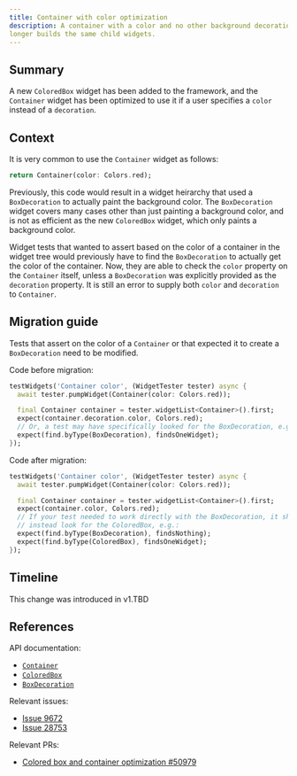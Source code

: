 ```yaml
---
title: Container with color optimization
description: A container with a color and no other background decoration no
longer builds the same child widgets.
---
```


## Summary

A new `ColoredBox` widget has been added to the framework, and the `Container`
widget has been optimized to use it if a user specifies a `color` instead of a
`decoration`.

## Context

It is very common to use the `Container` widget as follows:

```dart
return Container(color: Colors.red);
```

Previously, this code would result in a widget heirarchy that used a
`BoxDecoration` to actually paint the background color. The `BoxDecoration`
widget covers many cases other than just painting a background color, and is
not as efficient as the new `ColoredBox` widget, which only paints a background
color.

Widget tests that wanted to assert based on the color of a container in the
widget tree would previously have to find the `BoxDecoration` to actually get
the color of the container. Now, they are able to check the `color` property
on the `Container` itself, unless a `BoxDecoration` was explicitly provided as
the `decoration` property. It is still an error to supply both `color` and
`decoration` to `Container`.

## Migration guide

Tests that assert on the color of a `Container` or that expected it to create a
`BoxDecoration` need to be modified.

Code before migration:

<!-- skip -->
```dart
testWidgets('Container color', (WidgetTester tester) async {
  await tester.pumpWidget(Container(color: Colors.red));

  final Container container = tester.widgetList<Container>().first;
  expect(container.decoration.color, Colors.red);
  // Or, a test may have specifically looked for the BoxDecoration, e.g.:
  expect(find.byType(BoxDecoration), findsOneWidget);
});
```

Code after migration:

<!-- skip -->
```dart
testWidgets('Container color', (WidgetTester tester) async {
  await tester.pumpWidget(Container(color: Colors.red));

  final Container container = tester.widgetList<Container>().first;
  expect(container.color, Colors.red);
  // If your test needed to work directly with the BoxDecoration, it should
  // instead look for the ColoredBox, e.g.:
  expect(find.byType(BoxDecoration), findsNothing);
  expect(find.byType(ColoredBox), findsOneWidget);
});
```

## Timeline

This change was introduced in v1.TBD

## References

API documentation:
* [`Container`][]
* [`ColoredBox`][]
* [`BoxDecoration`][]

Relevant issues:
* [Issue 9672][]
* [Issue 28753][]

Relevant PRs:
* [Colored box and container optimization #50979][]

[`Container`]: {{site.api}}/flutter/widgets/Container-class.html
[`ColoredBox`]: {{site.api}}/flutter/widgets/ColoredBox-class.html
[`BoxDecoration`]: {{site.api}}/flutter/painting/BoxDecoration-class.html
[Issue 9672]: {{site.github}}/flutter/flutter/issues/9672
[Issue 28753]: {{site.github}}/flutter/flutter/issues/28753
[Colored box and container optimization #50979]: {{site.github}}/flutter/flutter/pull/[link_to_actual_pr]
